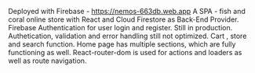 Deployed with Firebase -  https://nemos-663db.web.app
A SPA - fish and coral online store with React and Cloud Firestore as Back-End Provider. 
Firebase Authentication for user login and register.
Still in production. Authetication, validation and error handling still not optimized.
Cart , store and search function.
Home page has multiple sections, which are fully functioning as well.
React-router-dom  is used for actions and loaders as well as route navigation.
